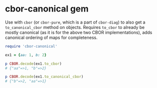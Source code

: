 # cbor-canonical gem

Use with `cbor` (or `cbor-pure`, which is a part of `cbor-diag`) to
also get a `to_canonical_cbor` method on objects.
Requires `to_cbor` to already be mostly canonical (as it is for the
above two CBOR implementations), adds canonical ordering of maps for
completeness.

```ruby
require 'cbor-canonical'

ex1 = {aa: 1, b: 2}

p CBOR.decode(ex1.to_cbor)
# {"aa"=>1, "b"=>2}

p CBOR.decode(ex1.to_canonical_cbor)
# {"b"=>2, "aa"=>1}
```

